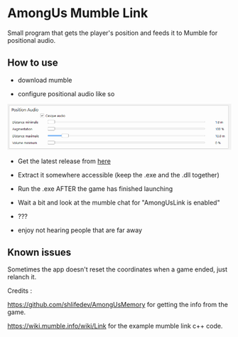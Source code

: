 # AmongUs Mumble Link

Small program that gets the player's position and feeds it to Mumble for positional audio.

## How to use

 - download mumble
 
 - configure positional audio like so
 
 ![mumble](https://raw.githubusercontent.com/LelouBil/AmongUsMumbleLink/master/mumble.png)
 
 - Get the latest release from [here](https://github.com/LelouBil/AmongUsMumbleLink/releases/latest)


 - Extract it somewhere accessible (keep the .exe and the .dll together)
 
 - Run the .exe AFTER the game has finished launching
 
 - Wait a bit and look at the mumble chat for "AmongUsLink is enabled"
 
 - ???
 
 - enjoy not hearing people that are far away
 
## Known issues

Sometimes the app doesn't reset the coordinates when a game ended, just relanch it.

Credits : 

https://github.com/shlifedev/AmongUsMemory for getting the info from the game.

https://wiki.mumble.info/wiki/Link for the example mumble link c++ code.

